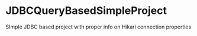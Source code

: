 # JDBCQueryBasedSimpleProject
SImple JDBC based project with proper info on Hikari connection properties
